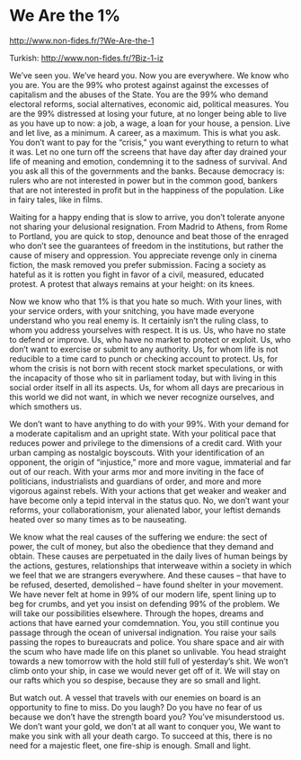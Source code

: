 # We Are the 1%

http://www.non-fides.fr/?We-Are-the-1

Turkish: http://www.non-fides.fr/?Biz-1-iz

We’ve seen you. We’ve heard you. Now you are everywhere. We know who you are.
You are the 99% who protest against against the excesses of capitalism and the
abuses of the State. You are the 99% who demand electoral reforms, social
alternatives, economic aid, political measures. You are the 99% distressed at
losing your future, at no longer being able to live as you have up to now:
a job, a wage, a loan for your house, a pension. Live and let live, as
a minimum. A career, as a maximum. This is what you ask. You don’t want to pay
for the “crisis,” you want everything to return to what it was. Let no one turn
off the screens that have day after day drained your life of meaning and
emotion, condemning it to the sadness of survival. And you ask all this of
the governments and the banks. Because democracy is: rulers who are not
interested in power but in the common good, bankers that are not interested
in profit but in the happiness of the population. Like in fairy tales, like
in films.

Waiting for a happy ending that is slow to arrive, you don’t tolerate anyone
not sharing your delusional resignation. From Madrid to Athens, from Rome to
Portland, you are quick to stop, denounce and beat those of the enraged who
don’t see the guarantees of freedom in the institutions, but rather the cause
of misery and oppression. You appreciate revenge only in cinema fiction, the
mask removed you prefer submission. Facing a society as hateful as it is rotten
you fight in favor of a civil, measured, educated protest. A protest that
always remains at your height: on its knees.

Now we know who that 1% is that you hate so much. With your lines, with your
service orders, with your snitching, you have made everyone understand who you
real enemy is. It certainly isn’t the ruling class, to whom you address
yourselves with respect. It is us. Us, who have no state to defend or improve.
Us, who have no market to protect or exploit. Us, who don’t want to exercise or
submit to any authority. Us, for whom life is not reducible to a time card to
punch or checking account to protect. Us, for whom the crisis is not born with
recent stock market speculations, or with the incapacity of those who sit in
parliament today, but with living in this social order itself in all its
aspects. Us, for whom all days are precarious in this world we did not want, in
which we never recognize ourselves, and which smothers us.

We don’t want to have anything to do with your 99%. With your demand for
a moderate capitalism and an upright state. With your political pace that
reduces power and privilege to the dimensions of a credit card. With your urban
camping as nostalgic boyscouts. With your identification of an opponent, the
origin of “injustice,” more and more vague, immaterial and far out of our
reach. With your arms mor and more inviting in the face of politicians,
industrialists and guardians of order, and more and more vigorous against
rebels. With your actions that get weaker and weaker and have become only
a tepid interval in the status quo. No, we don’t want your reforms, your
collaborationism, your alienated labor, your leftist demands heated over so
many times as to be nauseating.

We know what the real causes of the suffering we endure: the sect of power, the
cult of money, but also the obedience that they demand and obtain. These causes
are perpetuated in the daily lives of human beings by the actions, gestures,
relationships that interweave within a society in which we feel that we are
strangers everywhere. And these causes – that have to be refused, deserted,
demolished – have found shelter in your movement. We have never felt at home in
99% of our modern life, spent lining up to beg for crumbs, and yet you insist
on defending 99% of the problem. We will take our possibilities elsewhere.
Through the hopes, dreams and actions that have earned your comdemnation. You,
you still continue you passage through the ocean of universal indignation. You
raise your sails passing the ropes to bureaucrats and police. You share space
and air with the scum who have made life on this planet so unlivable. You head
straight towards a new tomorrow with the hold still full of yesterday’s shit.
We won’t climb onto your ship, in case we would never get off of it. We will
stay on our rafts which you so despise, because they are so small and light.

But watch out. A vessel that travels with our enemies on board is an
opportunity to fine to miss. Do you laugh? Do you have no fear of us because we
don’t have the strength board you? You’ve misunderstood us. We don’t want your
gold, we don’t at all want to conquer you, We want to make you sink with all
your death cargo. To succeed at this, there is no need for a majestic fleet,
one fire-ship is enough. Small and light.
